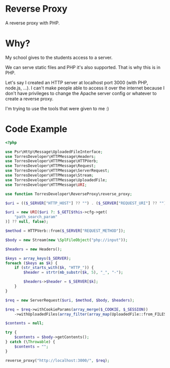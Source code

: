 # Reverse Proxy

A reverse proxy with PHP.

# Why?

My school gives to the students access to a server.

We can serve static files and PHP it's also supported. That is why this is in
PHP.

Let's say I created an HTTP server at localhost port 3000 (with PHP, node.js,
...). I can't make people able to access it over the internet because I don't
have privileges to change the Apache server config or whatever to create a
reverse proxy.

I'm trying to use the tools that were given to me :)

# Code Example

``` php
<?php

use Psr\Http\Message\UploadedFileInterface;
use TorresDeveloper\HTTPMessage\Headers;
use TorresDeveloper\HTTPMessage\HTTPVerb;
use TorresDeveloper\HTTPMessage\Request;
use TorresDeveloper\HTTPMessage\ServerRequest;
use TorresDeveloper\HTTPMessage\Stream;
use TorresDeveloper\HTTPMessage\UploadedFile;
use TorresDeveloper\HTTPMessage\URI;

use function TorresDeveloper\ReverseProxy\reverse_proxy;

$uri = (($_SERVER["HTTP_HOST"] ?? "") . ($_SERVER["REQUEST_URI"] ?? ""));

$uri = new URI($uri ?: $_GET[$this->cfg->get(
    "path_search_param"
)] ?? null, false);

$method = HTTPVerb::from($_SERVER["REQUEST_METHOD"]);

$body = new Stream(new \SplFileObject("php://input"));

$headers = new Headers();

$keys = array_keys($_SERVER);
foreach ($keys as $k) {
    if (str_starts_with($k, "HTTP_")) {
        $header = strtr(mb_substr($k, 5), "_", "-");

        $headers->$header = $_SERVER[$k];
    }
}

$req = new ServerRequest($uri, $method, $body, $headers);

$req = $req->withCookieParams(array_merge($_COOKIE, $_SESSION))
    ->withUploadedFiles(array_filter(array_map(UploadedFile::from_FILES(...), $_FILES), fn ($i) => $i instanceof UploadedFileInterface));

$contents = null;

try {
    $contents = $body->getContents();
} catch (\Throwable) {
    $contents = "";
}

reverse_proxy("http://localhost:3000/", $req);
```
